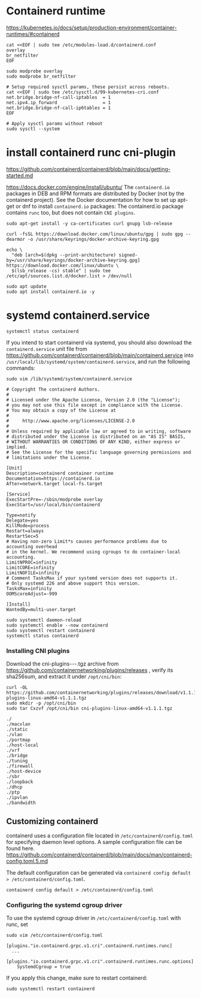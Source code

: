 # Containerd runtime
https://kubernetes.io/docs/setup/production-environment/container-runtimes/#containerd

```
cat <<EOF | sudo tee /etc/modules-load.d/containerd.conf
overlay
br_netfilter
EOF

sudo modprobe overlay
sudo modprobe br_netfilter

# Setup required sysctl params, these persist across reboots.
cat <<EOF | sudo tee /etc/sysctl.d/99-kubernetes-cri.conf
net.bridge.bridge-nf-call-iptables  = 1
net.ipv4.ip_forward                 = 1
net.bridge.bridge-nf-call-ip6tables = 1
EOF

# Apply sysctl params without reboot
sudo sysctl --system
```

# install containerd runc cni-plugin
https://github.com/containerd/containerd/blob/main/docs/getting-started.md


https://docs.docker.com/engine/install/ubuntu/
The ```containerd.io``` packages in DEB and RPM formats are distributed by Docker (not by the containerd project). See the Docker documentation for how to set up apt-get or dnf to install ```containerd.io``` packages:
The containerd.io package contains ```runc``` too, but does not contain ```CNI plugins```.



```
sudo apt-get install -y ca-certificates curl gnupg lsb-release

curl -fsSL https://download.docker.com/linux/ubuntu/gpg | sudo gpg --dearmor -o /usr/share/keyrings/docker-archive-keyring.gpg
```
```
echo \
  "deb [arch=$(dpkg --print-architecture) signed-by=/usr/share/keyrings/docker-archive-keyring.gpg] https://download.docker.com/linux/ubuntu \
  $(lsb_release -cs) stable" | sudo tee /etc/apt/sources.list.d/docker.list > /dev/null
```
```
sudo apt update
sudo apt install containerd.io -y
```


# systemd containerd.service
```
systemctl status containerd
```
If you intend to start containerd via systemd, you should also download the ```containerd.service``` unit file from https://github.com/containerd/containerd/blob/main/containerd.service into ```/usr/local/lib/systemd/system/containerd.service```, and run the following commands:

```
sudo vim /lib/systemd/system/containerd.service
```
```
# Copyright The containerd Authors.
#
# Licensed under the Apache License, Version 2.0 (the "License");
# you may not use this file except in compliance with the License.
# You may obtain a copy of the License at
#
#     http://www.apache.org/licenses/LICENSE-2.0
#
# Unless required by applicable law or agreed to in writing, software
# distributed under the License is distributed on an "AS IS" BASIS,
# WITHOUT WARRANTIES OR CONDITIONS OF ANY KIND, either express or implied.
# See the License for the specific language governing permissions and
# limitations under the License.

[Unit]
Description=containerd container runtime
Documentation=https://containerd.io
After=network.target local-fs.target

[Service]
ExecStartPre=-/sbin/modprobe overlay
ExecStart=/usr/local/bin/containerd

Type=notify
Delegate=yes
KillMode=process
Restart=always
RestartSec=5
# Having non-zero Limit*s causes performance problems due to accounting overhead
# in the kernel. We recommend using cgroups to do container-local accounting.
LimitNPROC=infinity
LimitCORE=infinity
LimitNOFILE=infinity
# Comment TasksMax if your systemd version does not supports it.
# Only systemd 226 and above support this version.
TasksMax=infinity
OOMScoreAdjust=-999

[Install]
WantedBy=multi-user.target
```


```
sudo systemctl daemon-reload
sudo systemctl enable --now containerd
sudo systemctl restart containerd
systemctl status containerd
```


### Installing CNI plugins
Download the cni-plugins-<OS>-<ARCH>-<VERSION>.tgz archive from https://github.com/containernetworking/plugins/releases , verify its sha256sum, and extract it under ```/opt/cni/bin```:
```
curl -OL https://github.com/containernetworking/plugins/releases/download/v1.1.1/cni-plugins-linux-amd64-v1.1.1.tgz
sudo mkdir -p /opt/cni/bin
sudo tar Cxzvf /opt/cni/bin cni-plugins-linux-amd64-v1.1.1.tgz
```
```
./
./macvlan
./static
./vlan
./portmap
./host-local
./vrf
./bridge
./tuning
./firewall
./host-device
./sbr
./loopback
./dhcp
./ptp
./ipvlan
./bandwidth
```




## Customizing containerd
containerd uses a configuration file located in ```/etc/containerd/config.toml``` for specifying daemon level options. A sample configuration file can be found here.
https://github.com/containerd/containerd/blob/main/docs/man/containerd-config.toml.5.md

The default configuration can be generated via ```containerd config default > /etc/containerd/config.toml```.

```
containerd config default > /etc/containerd/config.toml
```





### Configuring the systemd cgroup driver
To use the systemd cgroup driver in ```/etc/containerd/config.toml``` with runc, set

```
sudo vim /etc/containerd/config.toml
```
```
[plugins."io.containerd.grpc.v1.cri".containerd.runtimes.runc]
  ...
  [plugins."io.containerd.grpc.v1.cri".containerd.runtimes.runc.options]
    SystemdCgroup = true
```
If you apply this change, make sure to restart containerd:
```
sudo systemctl restart containerd
```